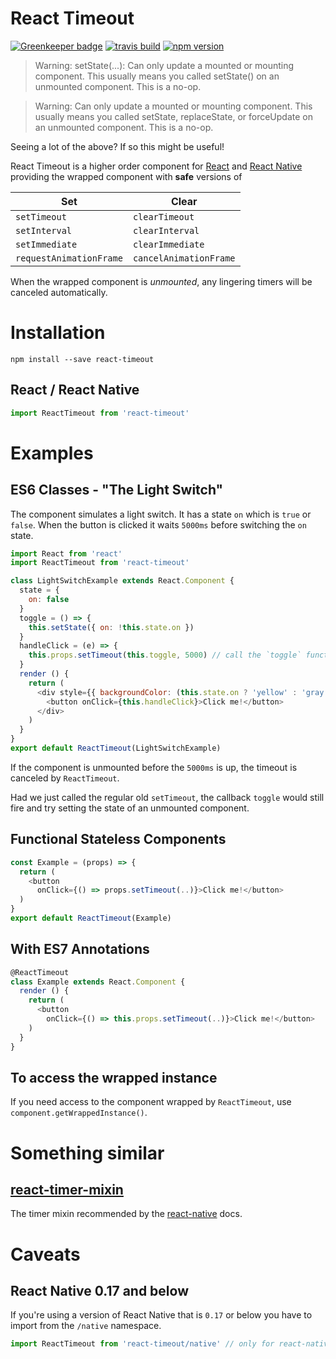 # React Timeout

[![Greenkeeper badge](https://badges.greenkeeper.io/plougsgaard/react-timeout.svg)](https://greenkeeper.io/) [![travis build](https://img.shields.io/travis/plougsgaard/react-timeout.svg)](https://travis-ci.org/plougsgaard/react-timeout) [![npm version](https://badge.fury.io/js/react-timeout.svg)](https://badge.fury.io/js/react-timeout)

> Warning: setState(...): Can only update a mounted or mounting component. This usually means you called setState() on an unmounted component. This is a no-op.

> Warning: Can only update a mounted or mounting component. This usually means you called setState, replaceState, or forceUpdate on an unmounted component. This is a no-op.

Seeing a lot of the above? If so this might be useful!

React Timeout is a higher order component for [React](https://github.com/facebook/react) and [React Native](https://github.com/facebook/react-native) providing the wrapped component with **safe** versions of

Set                     | Clear
------------------------|------------------------
`setTimeout`            | `clearTimeout`
`setInterval`           | `clearInterval`
`setImmediate`          | `clearImmediate`
`requestAnimationFrame` | `cancelAnimationFrame`

When the wrapped component is *unmounted*, any lingering timers will be canceled automatically.

# Installation

`npm install --save react-timeout`

## React / React Native

```javascript
import ReactTimeout from 'react-timeout'
```

# Examples

## ES6 Classes - "The Light Switch"

The component simulates a light switch. It has a state `on` which is `true` or `false`. When the button is clicked it waits `5000ms` before switching the `on` state.

```javascript
import React from 'react'
import ReactTimeout from 'react-timeout'

class LightSwitchExample extends React.Component {
  state = {
    on: false
  }
  toggle = () => {
    this.setState({ on: !this.state.on })
  }
  handleClick = (e) => {
    this.props.setTimeout(this.toggle, 5000) // call the `toggle` function after 5000ms
  }
  render () {
    return (
      <div style={{ backgroundColor: (this.state.on ? 'yellow' : 'gray') }}>
        <button onClick={this.handleClick}>Click me!</button>
      </div>
    )
  }
}
export default ReactTimeout(LightSwitchExample)
```

If the component is unmounted before the `5000ms` is up, the timeout is canceled by `ReactTimeout`.

Had we just called the regular old `setTimeout`, the callback `toggle` would still fire and try setting the state of an unmounted component.

## Functional Stateless Components

```javascript
const Example = (props) => {
  return (
    <button
      onClick={() => props.setTimeout(..)}>Click me!</button>
  )
}
export default ReactTimeout(Example)
```

## With ES7 Annotations

```javascript
@ReactTimeout
class Example extends React.Component {
  render () {
    return (
      <button
        onClick={() => this.props.setTimeout(..)}>Click me!</button>
    )
  }
}
```

## To access the wrapped instance
If you need access to the component wrapped by `ReactTimeout`, use `component.getWrappedInstance()`.

# Something similar

## [react-timer-mixin](https://github.com/reactjs/react-timer-mixin)

The timer mixin recommended by the  [react-native](https://github.com/facebook/react-native) docs.

# Caveats

## React Native 0.17 and below

If you're using a version of React Native that is `0.17` or below you have to import from the `/native` namespace.

```javascript
import ReactTimeout from 'react-timeout/native' // only for react-native 0.17 or below
```
